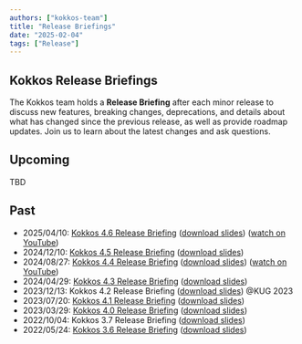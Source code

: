 ```yaml
---
authors: ["kokkos-team"]
title: "Release Briefings"
date: "2025-02-04"
tags: ["Release"]
---
```


Kokkos Release Briefings
------------------------
The Kokkos team holds a **Release Briefing** after each minor release to
discuss new features, breaking changes, deprecations, and details about what
has changed since the previous release, as well as provide roadmap updates.
Join us to learn about the latest changes and ask questions.

Upcoming
--------
TBD

Past
----
* 2025/04/10: [Kokkos 4.6 Release Briefing](
  https://www.olcf.ornl.gov/calendar/kokkos-4-6-release-briefing-april-2025/)
  ([download slides](https://raw.githubusercontent.com/kokkos/kokkos-tutorials/a792b8b8689daba136d2919a9cd436636b4be4ef/Other/ReleaseBriefings/release-46.pdf))
  ([watch on YouTube](https://youtu.be/hErZMpsa-y8?feature=shared))
* 2024/12/10: [Kokkos 4.5 Release Briefing](
  https://www.olcf.ornl.gov/calendar/kokkos-4-5-release-briefing/)
  ([download slides](https://raw.githubusercontent.com/kokkos/kokkos-tutorials/924a8dd8e9495bb85df20ada5e8c6879487639b5/Other/ReleaseBriefings/release-45.pdf))
* 2024/08/27: [Kokkos 4.4 Release Briefing](
  https://www.olcf.ornl.gov/calendar/kokkos-4-4-release-briefing/)
  ([download slides](https://raw.githubusercontent.com/kokkos/kokkos-tutorials/924a8dd8e9495bb85df20ada5e8c6879487639b5/Other/ReleaseBriefings/release-44.pdf))
  ([watch on YouTube](https://youtu.be/KnJidE2PKNs?feature=shared))
* 2024/04/29: [Kokkos 4.3 Release Briefing](
  https://www.olcf.ornl.gov/calendar/kokkos-4-3-release-briefing/)
  ([download slides](https://raw.githubusercontent.com/kokkos/kokkos-tutorials/924a8dd8e9495bb85df20ada5e8c6879487639b5/Other/ReleaseBriefings/release-43.pdf))
* 2023/12/13: Kokkos 4.2 Release Briefing
  ([download slides](https://raw.githubusercontent.com/kokkos/kokkos-tutorials/924a8dd8e9495bb85df20ada5e8c6879487639b5/Other/ReleaseBriefings/release-42.pdf))
  @KUG 2023
* 2023/07/20: [Kokkos 4.1 Release Briefing](
  https://www.olcf.ornl.gov/calendar/kokkos-4-0-release-briefing-2/)
  ([download slides](https://raw.githubusercontent.com/kokkos/kokkos-tutorials/924a8dd8e9495bb85df20ada5e8c6879487639b5/Other/ReleaseBriefings/release-41.pdf))
* 2023/03/29: [Kokkos 4.0 Release Briefing](
  https://www.olcf.ornl.gov/calendar/kokkos-4-0-release-briefing/)
  ([download slides](https://raw.githubusercontent.com/kokkos/kokkos-tutorials/924a8dd8e9495bb85df20ada5e8c6879487639b5/Other/ReleaseBriefings/release-40.pdf))
* 2022/10/04: Kokkos 3.7 Release Briefing
  ([download slides](https://raw.githubusercontent.com/kokkos/kokkos-tutorials/924a8dd8e9495bb85df20ada5e8c6879487639b5/Other/ReleaseBriefings/release-37.pdf))
* 2022/05/24: [Kokkos 3.6 Release Briefing](
  https://www.olcf.ornl.gov/calendar/kokkos-release-3-5-briefing/)
  ([download slides](https://raw.githubusercontent.com/kokkos/kokkos-tutorials/924a8dd8e9495bb85df20ada5e8c6879487639b5/Other/ReleaseBriefings/release-36.pdf))

